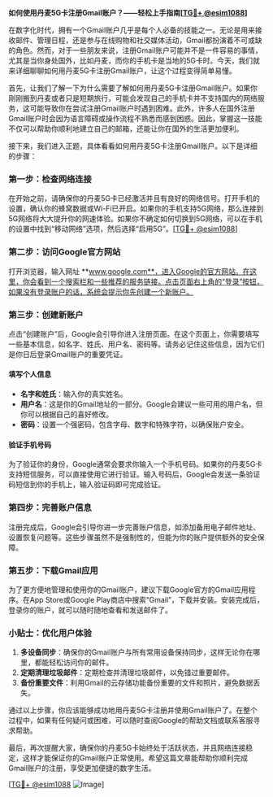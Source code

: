 **如何使用丹麦5G卡注册Gmail账户？——轻松上手指南[[TG💪+ @esim1088](https://t.me/s/esim1088)]**

在数字化时代，拥有一个Gmail账户几乎是每个人必备的技能之一。无论是用来接收邮件、管理日程，还是参与在线购物和社交媒体活动，Gmail都扮演着不可或缺的角色。然而，对于一些朋友来说，注册Gmail账户可能并不是一件容易的事情，尤其是当你身处国外，比如丹麦，而你的手机卡是当地的5G卡时。今天，我们就来详细聊聊如何用丹麦5G卡注册Gmail账户，让这个过程变得简单易懂。

首先，让我们了解一下为什么需要了解如何用丹麦5G卡注册Gmail账户。如果你刚刚搬到丹麦或者只是短期旅行，可能会发现自己的手机卡并不支持国内的网络服务，这可能导致你在尝试注册Gmail账户时遇到困难。此外，许多人在国外注册Gmail账户时会因为语言障碍或操作流程不熟悉而感到困惑。因此，掌握这一技能不仅可以帮助你顺利地建立自己的邮箱，还能让你在国外的生活更加便利。

接下来，我们进入正题，具体看看如何用丹麦5G卡注册Gmail账户。以下是详细的步骤：

### **第一步：检查网络连接**
在开始之前，请确保你的丹麦5G卡已经激活并且有良好的网络信号。打开手机的设置，确认你的蜂窝数据或Wi-Fi已开启。如果你的手机支持5G网络，那么连接到5G网络将大大提升你的网速体验。如果你不确定如何切换到5G网络，可以在手机的设置中找到“移动网络”选项，然后选择“启用5G”。[[TG💪+ @esim1088](https://t.me/s/esim1088)]

### **第二步：访问Google官方网站**
打开浏览器，输入网址 **www.google.com**，进入Google的官方网站。在这里，你会看到一个搜索栏和一些推荐的服务链接。点击页面右上角的“登录”按钮，如果没有登录账户的话，系统会提示你先创建一个新账户。

### **第三步：创建新账户**
点击“创建账户”后，Google会引导你进入注册页面。在这个页面上，你需要填写一些基本信息，如名字、姓氏、用户名、密码等。请务必记住这些信息，因为它们是你日后登录Gmail账户的重要凭证。

#### **填写个人信息**
- **名字和姓氏**：输入你的真实姓名。
- **用户名**：这是你的Gmail地址的一部分。Google会建议一些可用的用户名，但你可以根据自己的喜好修改。
- **密码**：设置一个强密码，包含字母、数字和特殊字符，以确保账户安全。

#### **验证手机号码**
为了验证你的身份，Google通常会要求你输入一个手机号码。如果你的丹麦5G卡支持短信服务，可以直接使用它进行验证。输入号码后，Google会发送一条验证码短信到你的手机上，输入验证码即可完成验证。

### **第四步：完善账户信息**
注册完成后，Google会引导你进一步完善账户信息，如添加备用电子邮件地址、设置恢复问题等。这些步骤虽然不是强制性的，但能为你的账户提供额外的安全保障。

### **第五步：下载Gmail应用**
为了更方便地管理和使用你的Gmail账户，建议下载Google官方的Gmail应用程序。在App Store或Google Play商店中搜索“Gmail”，下载并安装。安装完成后，登录你的账户，就可以随时随地查看和发送邮件了。

### **小贴士：优化用户体验**
1. **多设备同步**：确保你的Gmail账户与所有常用设备保持同步，这样无论你在哪里，都能轻松访问你的邮件。
2. **定期清理垃圾邮件**：定期检查并清理垃圾邮件，以免错过重要邮件。
3. **备份重要文件**：利用Gmail的云存储功能备份重要的文件和照片，避免数据丢失。

通过以上步骤，你应该能够成功地用丹麦5G卡注册并使用Gmail账户了。在整个过程中，如果有任何疑问或困难，可以随时查阅Google的帮助文档或联系客服寻求帮助。

最后，再次提醒大家，确保你的丹麦5G卡始终处于活跃状态，并且网络连接稳定，这样才能保证你的Gmail账户正常使用。希望这篇文章能帮助你顺利完成Gmail账户的注册，享受更加便捷的数字生活。

[[TG💪+ @esim1088](https://t.me/s/esim1088) ![Image](https://i.postimg.cc/4NQfJmqS/Snipaste-2025-05-13-00-14-12.png)]